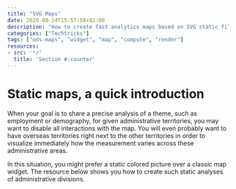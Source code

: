 ```yaml
---
title: "SVG Maps"
date: 2020-08-24T15:57:58+02:00
description: "How to create fast analytics maps based on SVG static files and data aggregation"
categories: ["Techtricks"]
tags: ["ods-maps", "widget", "map", "compute", "render"]
resources:
- src: '*/'
  title: 'Section #:counter'
---
```


# Static maps, a quick introduction

When your goal is to share a precise analysis of a theme, such as employment or demography, for given administrative territories, you may want to disable all interactions with the map. You will even probably want to have overseas territories right next to the other territories in order to visualize immediately how the measurement varies across these administrative areas.

In this situation, you might prefer a static colored picture over a classic map widget. The resource below shows you how to create such static analyses of administrative divisions.
